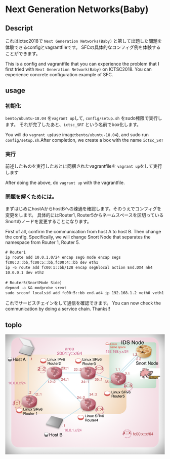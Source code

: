 # Next Generation Networks(Baby)
## Descript
これはictsc2018で `Next Generation Networks(Baby)` と第して出題した問題を体験できるconfigとvagrantfileです。
SFCの具体的なコンフィグ例を体験することができます。

This is a config and vagrantfile that you can experience the problem that I first tried with `Next Generation Network(Baby)` on ICTSC2018. You can experience concrete configuration example of SFC.

## usage
### 初期化
`bento/ubuntu-18.04` を`vagrant up`して, `config/setup.sh` をsudo権限で実行します。
それが完了したあと、`ictsc_SRT` という名前でbox化します。

You will do `vagrant up`(use image:`bento/ubuntu-18.04`), and sudo run `config/setup.sh`.After completion, we create a box with the name `ictsc_SRT`

### 実行
前述したものを実行したあとに同梱されたvagrantfileを `vagrant up`をして実行します

After doing the above, do `vagrant up` with the vagrantfile.

### 問題を解くためには。
まずはじめにhostAからhostBへの疎通を確認します。そのうえでコンフィグを変更をします。
具体的にはRouter1, Router5からネームスペースを区切っているSnortのノードを変更することになります。

First of all, confirm the communication from host A to host B. Then change the config.
Specifically, we will change Snort Node that separates the namespace from Router 1, Router 5.

```
# Router1
ip route add 10.0.1.0/24 encap seg6 mode encap segs fc00:3::bb,fc00:5::bb,fc00:4::bb dev eth1
ip -6 route add fc00:1::bb/128 encap seg6local action End.DX4 nh4 10.0.0.1 dev eth2

# Router5(SnortMode Side)
depmod -a && modprobe srext
sudo srconf localsid add fc00:5::bb end.ad4 ip 192.168.1.2 veth0 veth1
```

これでサービスチェインをして通信を確認できます。
You can now check the communication by doing a service chain. Thanks!!
## toplo

![image](https://github.com/takehaya/SRv6_SFC_Example/blob/master/SRT_toplo.001.png)
